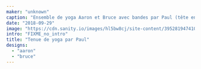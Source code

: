 ```yaml
---
maker: "unknown"
caption: "Ensemble de yoga Aaron et Bruce avec bandes par Paul (tête en bas)"
date: "2018-09-29"
image: "https://cdn.sanity.io/images/hl5bw8cj/site-content/395281947410787d883184b63ebd54f5dc2e7256-2000x2991.jpg"
intro: "FIXME_no_intro"
title: "Tenue de yoga par Paul"
designs:
  - "aaron"
  - "bruce"
---
```


